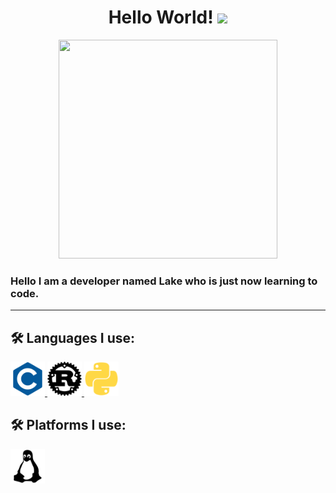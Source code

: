 <div align=center>
<h1>
  Hello World!
  <img src="https://media.giphy.com/media/hvRJCLFzcasrR4ia7z/giphy.gif" width="30px"/>
</h1>

<div align="center">
  <img src="https://media.giphy.com/media/JIX9t2j0ZTN9S/giphy.gif" width="350" height="350"/>
</div>
</div>

### Hello I am a developer named Lake who is just now learning to code.

---

## :hammer_and_wrench: Languages I use:

<a href="https://en.wikipedia.org/wiki/C_(programming_language)">
  <img src="https://github.com/devicons/devicon/blob/master/icons/c/c-plain.svg" width="55" height="55"/>
</a>

<a href="https://www.rust-lang.org/">
  <img src="https://github.com/devicons/devicon/blob/master/icons/rust/rust-plain.svg" width="55" height="55"/>
</a>

<a href="https://www.python.org/">
  <img src="https://github.com/devicons/devicon/blob/master/icons/python/python-plain.svg" width="55" height="55"/>
</a>

## :hammer_and_wrench: Platforms I use:

<a href="https://www.linux.org/">
  <img src="https://github.com/devicons/devicon/blob/master/icons/linux/linux-plain.svg" width="55" height="55"/>
</a>

